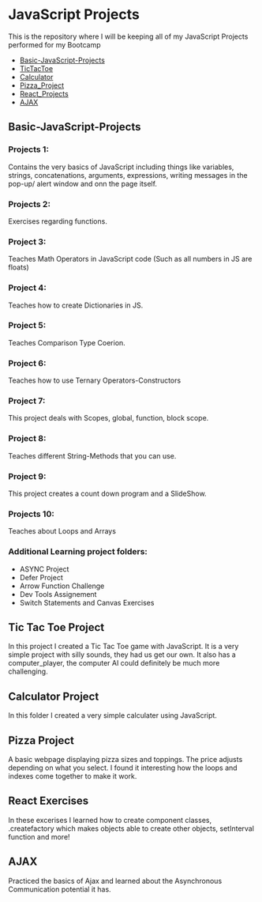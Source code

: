 # JavaScript Projects

This is the repository where I will be keeping all of my JavaScript Projects performed for my Bootcamp
* [Basic-JavaScript-Projects](Basic-JavaScript-Projects)
* [TicTacToe](TicTacToe)
* [Calculator](Calculator)
* [Pizza_Project](Pizza_Project)
* [React_Projects](React_Projects)
* [AJAX](AJAX)
 



## Basic-JavaScript-Projects
### Projects 1: 
Contains the very basics of JavaScript including things like variables, strings, concatenations,
arguments, expressions, writing messages in the pop-up/ alert window and onn the page itself.

### Projects 2: 
Exercises regarding functions.

### Project 3: 
Teaches Math Operators in JavaScript code (Such as all numbers in JS are floats)

### Project 4:
Teaches how to create Dictionaries in JS.

### Project 5:
Teaches Comparison Type Coerion.

### Project 6:
Teaches how to use Ternary Operators-Constructors

### Project 7:
This project deals with Scopes, global, function, block scope.

### Project 8:
Teaches different String-Methods that you can use.

### Project 9:
This project creates a count down program and a SlideShow.

### Projects 10:
Teaches about Loops and Arrays

### Additional Learning project folders:
* ASYNC Project
* Defer Project
* Arrow Function Challenge
* Dev Tools Assignement
* Switch Statements and Canvas Exercises

## Tic Tac Toe Project
In this project I created a Tic Tac Toe game with JavaScript. It is a very simple project with silly sounds, they had us get our own. 
It also has a computer_player, the computer AI could definitely be much more challenging.

## Calculator Project
In this folder I created a very simple calculater using JavaScript.

## Pizza Project
A basic webpage displaying pizza sizes and toppings. The price adjusts depending on what you select. 
I found it interesting how the loops and indexes come together to make it work.

## React Exercises

In these excerises I learned how to create component classes, 
.createfactory which makes objects able to create other objects, setInterval function and more!

## AJAX

Practiced the basics of Ajax and learned about the Asynchronous Communication potential it has.
